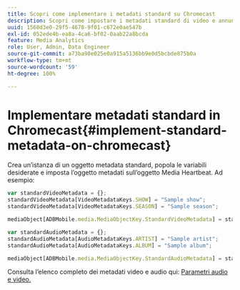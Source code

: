 ```yaml
---
title: Scopri come implementare i metadati standard su Chromecast
description: Scopri come impostare i metadati standard di video e annunci su Chromecast.
uuid: 1560d3e0-29f5-4678-9f01-c672e0ae547b
exl-id: 052ede4b-ea8a-4ca6-bf02-0aab22a8bcda
feature: Media Analytics
role: User, Admin, Data Engineer
source-git-commit: a73ba98e025e0a915a5136bb9e0d5bcbde875b0a
workflow-type: tm+mt
source-wordcount: '59'
ht-degree: 100%

---
```


# Implementare metadati standard in Chromecast{#implement-standard-metadata-on-chromecast}

Crea un’istanza di un oggetto metadata standard, popola le variabili desiderate e imposta l’oggetto metadati sull’oggetto Media Heartbeat. Ad esempio:

```js
var standardVideoMetadata = {};
standardVideoMetadata[VideoMetadataKeys.SHOW] = "Sample show";
standardVideoMetadata[VideoMetadataKeys.SEASON] = "Sample season";

mediaObject[ADBMobile.media.MediaObjectKey.StandardVideoMetadata] = standardVideoMetadata;
```

```js
var standardAudioMetadata = {};
standardAudioMetadata[AudioMetadataKeys.ARTIST] = "Sample artist";
standardAudioMetadata[AudioMetadataKeys.ALBUM] = "Sample album";

mediaObject[ADBMobile.media.MediaObjectKey.StandardAudioMetadata] = standardAudioMetadata;
```

Consulta l’elenco completo dei metadati video e audio qui: [Parametri audio e video.](/help/implementation/variables/audio-video-parameters.md)
